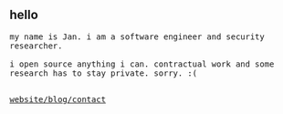 ## hello

<samp>
my name is Jan. i am a software engineer and security researcher.
<br />
<br />
i open source anything i can. contractual work and some research has to stay private. sorry. :(
<br />
<br />
  
[website/blog/contact](https://72mins.com)
</samp>
